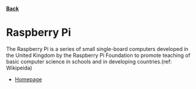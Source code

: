 **[Back](/README.md/)**

# Raspberry Pi

The Raspberry Pi is a series of small single-board computers developed in the United Kingdom by the Raspberry Pi Foundation to promote teaching of basic computer science in schools and in developing countries.(ref: Wikipeida)

- [Homepage](https://.raspberrypi.org)
